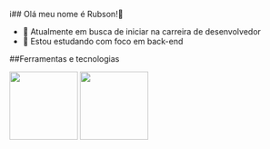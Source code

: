 i## Olá meu nome é Rubson!👋

- 🔭 Atualmente em busca de iniciar na carreira de desenvolvedor
- 🌱 Estou estudando com foco em back-end
    
##Ferramentas e tecnologias
<div>
            <img height="120em" src="https://cdn.jsdelivr.net/gh/devicons/devicon@latest/icons/git/git-original.svg" />
            <img height="120em" src="https://cdn.jsdelivr.net/gh/devicons/devicon@latest/icons/java/java-original.svg"/>
          
</div>       
